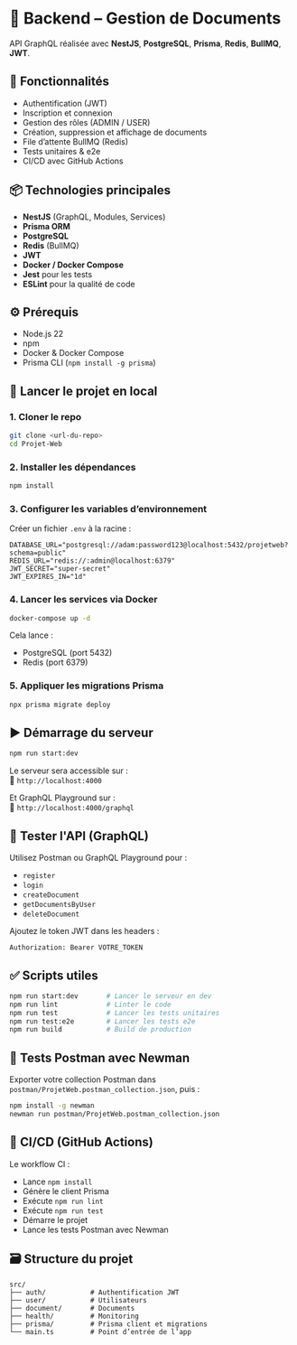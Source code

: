
# 📁 Backend – Gestion de Documents

API GraphQL réalisée avec **NestJS**, **PostgreSQL**, **Prisma**, **Redis**, **BullMQ**, **JWT**.

## 🚀 Fonctionnalités

- Authentification (JWT)
- Inscription et connexion
- Gestion des rôles (ADMIN / USER)
- Création, suppression et affichage de documents
- File d’attente BullMQ (Redis)
- Tests unitaires & e2e
- CI/CD avec GitHub Actions

## 📦 Technologies principales

- **NestJS** (GraphQL, Modules, Services)
- **Prisma ORM**
- **PostgreSQL**
- **Redis** (BullMQ)
- **JWT**
- **Docker / Docker Compose**
- **Jest** pour les tests
- **ESLint** pour la qualité de code

## ⚙️ Prérequis

- Node.js 22
- npm
- Docker & Docker Compose
- Prisma CLI (`npm install -g prisma`)

## 🧪 Lancer le projet en local

### 1. Cloner le repo

```bash
git clone <url-du-repo>
cd Projet-Web
```

### 2. Installer les dépendances

```bash
npm install
```

### 3. Configurer les variables d’environnement

Créer un fichier `.env` à la racine :

```env
DATABASE_URL="postgresql://adam:password123@localhost:5432/projetweb?schema=public"
REDIS_URL="redis://:admin@localhost:6379"
JWT_SECRET="super-secret"
JWT_EXPIRES_IN="1d"
```

### 4. Lancer les services via Docker

```bash
docker-compose up -d
```

Cela lance :

- PostgreSQL (port 5432)
- Redis (port 6379)

### 5. Appliquer les migrations Prisma

```bash
npx prisma migrate deploy
```

## ▶️ Démarrage du serveur

```bash
npm run start:dev
```

Le serveur sera accessible sur :  
📍 `http://localhost:4000`

Et GraphQL Playground sur :  
📍 `http://localhost:4000/graphql`

## 🧪 Tester l'API (GraphQL)

Utilisez Postman ou GraphQL Playground pour :

- `register`
- `login`
- `createDocument`
- `getDocumentsByUser`
- `deleteDocument`

Ajoutez le token JWT dans les headers :

```http
Authorization: Bearer VOTRE_TOKEN
```

## ✅ Scripts utiles

```bash
npm run start:dev       # Lancer le serveur en dev
npm run lint            # Linter le code
npm run test            # Lancer les tests unitaires
npm run test:e2e        # Lancer les tests e2e
npm run build           # Build de production
```

## 🔁 Tests Postman avec Newman

Exporter votre collection Postman dans `postman/ProjetWeb.postman_collection.json`, puis :

```bash
npm install -g newman
newman run postman/ProjetWeb.postman_collection.json
```

## 🧪 CI/CD (GitHub Actions)

Le workflow CI :

- Lance `npm install`
- Génère le client Prisma
- Exécute `npm run lint`
- Exécute `npm run test`
- Démarre le projet
- Lance les tests Postman avec Newman

## 🗃️ Structure du projet

```
src/
├── auth/           # Authentification JWT
├── user/           # Utilisateurs
├── document/       # Documents
├── health/         # Monitoring
├── prisma/         # Prisma client et migrations
└── main.ts         # Point d’entrée de l’app
```
